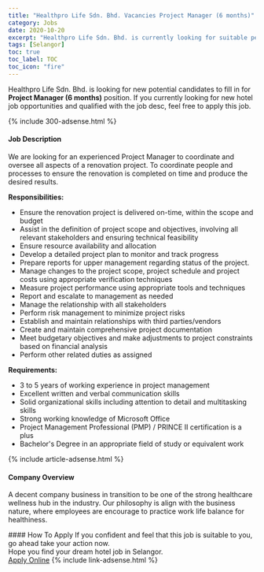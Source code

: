 ```yaml
---
title: "Healthpro Life Sdn. Bhd. Vacancies Project Manager (6 months)" 
category: Jobs 
date: 2020-10-20 
excerpt: "Healthpro Life Sdn. Bhd. is currently looking for suitable person to fill in the Project Manager (6 months) which positioned at Selangor" 
tags: [Selangor] 
toc: true 
toc_label: TOC 
toc_icon: "fire" 
--- 
```


<p>Healthpro Life Sdn. Bhd. is looking for new potential candidates to fill in for <b>Project Manager (6 months)</b> position. If you currently looking for new hotel job opportunities and qualified with the job desc, feel free to apply this job.
</p>{% include 300-adsense.html %} 
<div><div><h4>Job Description</h4></div><div><div><span><div><p>We are looking for an experienced Project Manager to coordinate and oversee all aspects of a renovation project. To coordinate people and processes to ensure the renovation is completed on time and produce the desired results.</p><p><strong>Responsibilities:</strong></p><ul><li>Ensure the renovation project is delivered on-time, within the scope and budget</li><li>Assist in the definition of project scope and objectives, involving all relevant stakeholders and ensuring technical feasibility</li><li>Ensure resource availability and allocation</li><li>Develop a detailed project plan to monitor and track progress</li><li>Prepare reports for upper management regarding status of the project.</li><li>Manage changes to the project scope, project schedule and project costs using appropriate verification techniques</li><li>Measure project performance using appropriate tools and techniques</li><li>Report and escalate to management as needed</li><li>Manage the relationship with all stakeholders</li><li>Perform risk management to minimize project risks</li><li>Establish and maintain relationships with third parties/vendors</li><li>Create and maintain comprehensive project documentation</li><li>Meet budgetary objectives and make adjustments to project constraints based on financial analysis</li><li>Perform other related duties as assigned</li></ul><p><strong>Requirements:</strong></p><ul><li>3 to 5 years of working experience in project management</li><li>Excellent written and verbal communication skills</li><li>Solid organizational skills including attention to detail and multitasking skills</li><li>Strong working knowledge of Microsoft Office</li><li>Project Management Professional (PMP) / PRINCE II certification is a plus</li><li>Bachelor's Degree in an appropriate field of study or equivalent work</li></ul></div></span></div></div></div> 
{% include article-adsense.html %} 
<div><div><h4>Company Overview</h4></div><div><div><span><div><p>A decent company business in transition to be one of the strong healthcare wellness hub in the industry. Our philosophy is align with the business nature, where employees are encourage to practice work life balance for healthiness.</p></div></span></div></div></div> 
#### How To Apply 
If you confident and feel that this job is suitable to you, go ahead take your action now. <br/> 
Hope you find your dream hotel job in Selangor. <br/> 
<a href="https://www.jobstreet.com.my/en/job/project-manager-6-months-4408352?jobId=jobstreet-my-job-4408352" class="btn btn--info" target="_blank" rel="nofollow noopenner">Apply Online</a> 
{% include link-adsense.html %} 